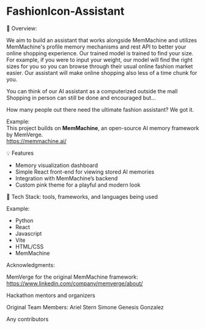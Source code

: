 # FashionIcon-Assistant

 🚀 Overview: 
 
We aim to build an assistant that works alongside MemMachine and utilizes MemMachine's profile memory mechanisms and rest API to better your online shopping experience.  Our trained model is trained to find your size.
For example, if you were to input your weight, our model will find the right sizes for you so you can browse through their usual online fashion market easier.  Our assistant will make online shopping also less of a time chunk for you.

You can think of our AI assistant as a computerized outside the mall 
Shopping in person can still be done and encouraged but...

How many people out there need the ultimate fashion assistant? We got it.


Example:  
This project builds on **MemMachine**, an open-source AI memory framework by MemVerge.  
https://memmachine.ai/ 


💡 Features
- Memory visualization dashboard  
- Simple React front-end for viewing stored AI memories  
- Integration with MemMachine’s backend  
- Custom pink theme for a playful and modern look  


🧩 Tech Stack: tools, frameworks, and languages being used

Example:
- Python 
- React
- Javascript
- Vite
- HTML/CSS
- MemMachine 


Acknowledgments: 

MemVerge for the original MemMachine framework: https://www.linkedin.com/company/memverge/about/

Hackathon mentors and organizers

Original Team Members:
Ariel Stern
Simone Genesis Gonzalez

Any contributors
